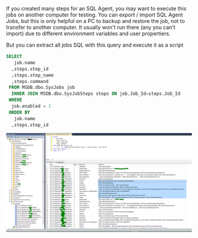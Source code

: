 
If you created many steps for an SQL Agent, you may want to execute this jobs on another computer for testing. 
You can export / import SQL Agent Jobs, but this is only helpful on a PC to backup and restore the job, not to transfer to another 
computer. 
It usually won't run there (any you can't import) due to different environment variables and user propertiers.

But you can extract all jobs SQL with this query and execute it as a script

````SQL
SELECT 
   job.name
  ,steps.step_id
  ,steps.step_name
  ,steps.command
 FROM MSDB.dbo.SysJobs job
  INNER JOIN MSDB.dbo.SysJobSteps steps ON job.Job_Id=steps.Job_Id
 WHERE 
  job.enabled = 1
 ORDER BY 
   job.name
  ,steps.step_id
````
![this](pictures/ExcecuteAgentJobsAsCommand.PNG)
